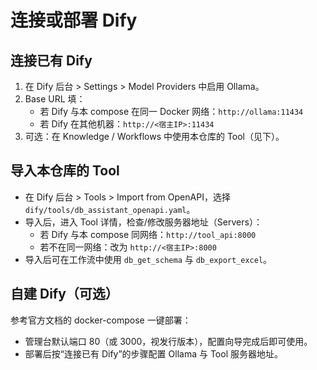 # 连接或部署 Dify

## 连接已有 Dify
1. 在 Dify 后台 > Settings > Model Providers 中启用 Ollama。
2. Base URL 填：
   - 若 Dify 与本 compose 在同一 Docker 网络：`http://ollama:11434`
   - 若 Dify 在其他机器：`http://<宿主IP>:11434`
3. 可选：在 Knowledge / Workflows 中使用本仓库的 Tool（见下）。

## 导入本仓库的 Tool
- 在 Dify 后台 > Tools > Import from OpenAPI，选择 `dify/tools/db_assistant_openapi.yaml`。
- 导入后，进入 Tool 详情，检查/修改服务器地址（Servers）：
  - 若 Dify 与本 compose 同网络：`http://tool_api:8000`
  - 若不在同一网络：改为 `http://<宿主IP>:8000`
- 导入后可在工作流中使用 `db_get_schema` 与 `db_export_excel`。

## 自建 Dify（可选）
参考官方文档的 docker-compose 一键部署：
- 管理台默认端口 80（或 3000，视发行版本），配置向导完成后即可使用。
- 部署后按“连接已有 Dify”的步骤配置 Ollama 与 Tool 服务器地址。